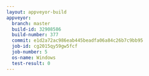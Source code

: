 ```yaml
---
layout: appveyor-build
appveyor:
  branch: master
  build-id: 32908586
  build-number: 377
  commit: e1d2a72ac986eab445beadfa06a84c26b7c9bb95
  job-id: cg2015qy59gw5fcf
  job-number: 5
  os-name: Windows
  test-result: 0
---
```

